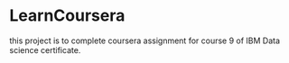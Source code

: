 # LearnCoursera
this project is to complete coursera assignment for course 9 of IBM Data science certificate.
